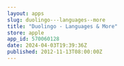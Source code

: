 ```yaml
---
layout: apps
slug: duolingo---languages--more
title: "Duolingo - Languages & More"
store: apple
app_id: 570060128
date: 2024-04-03T19:39:36Z
published: 2012-11-13T08:00:00Z
---
```

